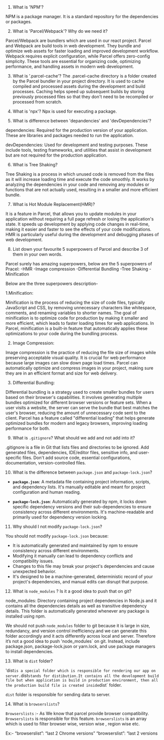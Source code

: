 1. What is 'NPM'?

NPM is a package manager. It is a standard repository for the dependencies or packages.

2. What is 'Parcel/Webpack'? Why do we need it?

Parcel/Webpack are bundlers which are used in our react project. Parcel and Webpack are build tools in web development. They bundle and optimize web assets for faster loading and improved development workflow. Webpack requires explicit configuration, while Parcel offers zero-config simplicity. These tools are essential for organizing code, optimizing performance, and handling assets in modern web development.

3. What is '.parcel-cache'?
The .parcel-cache directory is a folder created by the Parcel bundler in your project directory. It is used to cache compiled and processed assets during the development and build processes. Caching helps speed up subsequent builds by storing previously processed files so that they don't need to be recompiled or processed from scratch.

4. What is 'npx'?
Npx is used for executing a package.

5.  What is difference between 'depandencies' and 'devDependencies'?

dependencies: Required for the production version of your application. These are libraries and packages needed to run the application.

devDependencies: Used for development and testing purposes. These include tools, testing frameworks, and utilities that assist in development but are not required for the production application.

6. What is Tree Shaking?

Tree Shaking is a process in which unused code is removed from the files as it will increase loading time and execute  the code smoothly. It works by analyzing the dependencies in your code and removing any modules or functions that are not actually used, resulting in a smaller and more efficient bundle.

7. What is Hot Module Replacement(HMR)?

It is a feature in Parcel, that allows you to update modules in your application without requiring a full page refresh or losing the application's state. It speeds up development by applying code changes in real-time, making it easier and faster to see the effects of your code modifications. HMR is particularly useful during the development and debugging phases of web development.

8.  List down your favourite 5 superpowers of Parcel and describe 3 of them in your own words.

Parcel surely has amazing superpowers, below are the 5 superpowers of Pracel:
-HMR
-Image compression
-Differential Bundling
-Tree Shaking
-Minification

Below are the three superpowers description-

1.Minification:

Minification is the process of reducing the size of code files, typically JavaScript and CSS, by removing unnecessary characters like whitespace, comments, and renaming variables to shorter names.
The goal of minification is to optimize code for production by making it smaller and more efficient, which leads to faster loading times for web applications.
In Parcel, minification is a built-in feature that automatically applies these optimizations to your code during the bundling process.

2. Image Compression:

Image compression is the practice of reducing the file size of images while preserving acceptable visual quality.
It is crucial for web performance because large images can slow down page load times.
Parcel can automatically optimize and compress images in your project, making sure they are in an efficient format and size for web delivery.

3. Differential Bundling:

Differential bundling is a strategy used to create smaller bundles for users based on their browser's capabilities.
It involves generating multiple bundles optimized for different browser versions or feature sets.
When a user visits a website, the server can serve the bundle that best matches the user's browser, reducing the amount of unnecessary code sent to the client.
Parcel has a feature called "differential loading" that helps generate optimized bundles for modern and legacy browsers, improving loading performance for both.

9. What is `.gitignore`? What should we add and not add into it?

 .gitignore is a file in Git that lists files and directories to be ignored. Add generated files, dependencies, IDE/editor files, sensitive info, and user-specific files. Don't add source code, essential configurations, documentation, version-controlled files.

10. What is the difference between `package.json` and `package-lock.json`?

- **`package.json`**: A metadata file containing project information, scripts, and dependency lists. It's manually editable and meant for project configuration and human reading.

- **`package-lock.json`**: Automatically generated by npm, it locks down specific dependency versions and their sub-dependencies to ensure consistency across different environments. It's machine-readable and primarily used for dependency version locking.


11. Why should I not modify `package-lock.json`?

You should not modify `package-lock.json` because:

- It is automatically generated and maintained by npm to ensure consistency across different environments.
- Modifying it manually can lead to dependency conflicts and compatibility issues.
- Changes to this file may break your project's dependencies and cause unexpected behavior.
- It's designed to be a machine-generated, deterministic record of your project's dependencies, and manual edits can disrupt that purpose.


12. What is `node_modules` ? Is it a good idea to push that on git?

node_modules: Directory containing project dependencies in Node.js and it contains all the dependencies details as well as transitive dependency details. This folder is automatically generated whenever any package is installed using npm.

We should not push `node_modules` folder to git because it is large in size, redundancy, and version control inefficiency.and we can generate this folder accordingly and it acts differently across local and server. Therefore it’s not a good idea to push 'node_modules` on git. Instead, include package.json, package-lock.json or yarn.lock, and use package managers to install dependencies.

13. What is `dist` folder?

'dist` is a special folder which is responsible for rendering our app on server. `dist` stands for distibution.It contains all the development build file but when application is build in production environment, then all the production build file is created inside `dist` folder.

`dist` folder is responsible for sending data to server.


14. What is `browserslists`?

`Browserslists` :- As We know that parcel provide browser compatibility. `Browserslists` is responsible for this feature. `browserslists` is an array which is used to filter browser wise, version wise , region wise etc.

Ex:- 
         “browserslist”: “last 2 Chrome versions”
         “browserslist”: “last 2  versions

